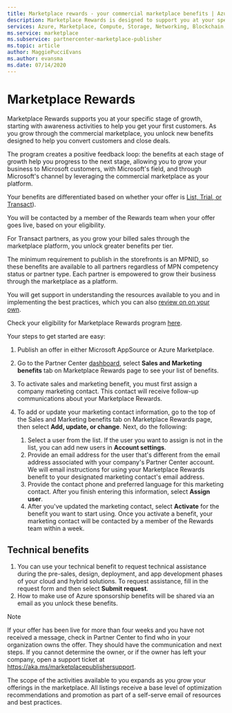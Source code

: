 ```yaml
---
title: Marketplace rewards - your commercial marketplace benefits | Azure
description: Marketplace Rewards is designed to support you at your specific stage of growth.
services: Azure, Marketplace, Compute, Storage, Networking, Blockchain, Security, Partner Center
ms.service: marketplace
ms.subservice: partnercenter-marketplace-publisher
ms.topic: article
author: MaggiePucciEvans
ms.author: evansma
ms.date: 07/14/2020
---
```


# Marketplace Rewards

Marketplace Rewards supports you at your specific stage of growth, starting with awareness activities to help you get your first customers. As you grow through the commercial marketplace, you unlock new benefits designed to help you convert customers and close deals.

The program creates a positive feedback loop: the benefits at each stage of growth help you progress to the next stage, allowing you to grow your business to Microsoft customers, with Microsoft's field, and through Microsoft's channel by leveraging the commercial marketplace as your platform.

Your benefits are differentiated based on whether your offer is [List, Trial, or Transact](../determine-your-listing-type.md#choose-a-publishing-option)).

You will be contacted by a member of the Rewards team when your offer goes live, based on your eligibility.

For Transact partners, as you grow your billed sales through the marketplace platform, you unlock greater benefits per tier.

The minimum requirement to publish in the storefronts is an MPNID, so these benefits are available to all partners regardless of MPN competency status or partner type. Each partner is empowered to grow their business through the marketplace as a platform.

You will get support in understanding the resources available to you and in implementing the best practices, which you can also [review on on your own](https://partner.microsoft.com/asset/collection/azure-marketplace-and-appsource-publisher-toolkit#/).

Check your eligibility for Marketplace Rewards program [here](https://partner.microsoft.com/dashboard/mpn/program/commercialmarketplace).

Your steps to get started are easy:

1. Publish an offer in either Microsoft AppSource or Azure Marketplace.
2. Go to the Partner Center [dashboard](https://partner.microsoft.com/dashboard/directory), select **Sales and Marketing benefits** tab on Marketplace Rewards page to see your list of benefits.
3. To activate sales and marketing benefit, you must first assign a company marketing contact. This contact will receive follow-up communications about your Marketplace Rewards.
4. To add or update your marketing contact information, go to the top of the Sales and Marketing benefits tab on Marketplace Rewards page, then select **Add, update, or change**.  Next, do the following:

    1. Select a user from the list. If the user you want to assign is not in the list, you can add new users in **Account settings**.
    1. Provide an email address for the user that's different from the email address associated with your company's Partner Center account. We will email instructions for using your Marketplace Rewards benefit to your designated marketing contact's email address.
    1. Provide the contact phone and preferred language for this marketing contact. After you finish entering this information, select **Assign user**.
    1. After you've updated the marketing contact, select **Activate** for the benefit you want to start using. Once you activate a benefit, your marketing contact will be contacted by a member of the Rewards team within a week.

## Technical benefits

1. You can use your technical benefit to request technical assistance during the pre-sales, design, deployment, and app development phases of your cloud and hybrid solutions. To request assistance, fill in the request form and then select **Submit request**.
2. How to make use of Azure sponsorship benefits will be shared via an email as you unlock these benefits.

>[!NOTE]
>If your offer has been live for more than four weeks and you have not received a message, check in Partner Center to find who in your organization owns the offer. They should have the communication and next steps. If you cannot determine the owner, or if the owner has left your company, open a support ticket at https://aka.ms/marketplacepublishersupport.

The scope of the activities available to you expands as you grow your offerings in the marketplace. All listings receive a base level of optimization recommendations and promotion as part of a self-serve email of resources and best practices.
